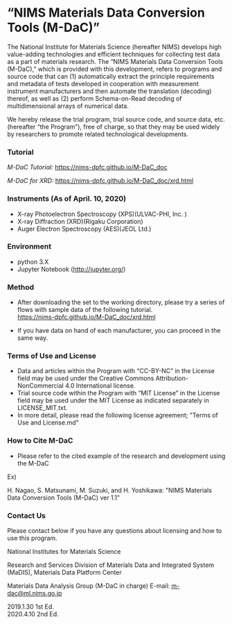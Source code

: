 # “NIMS Materials Data Conversion Tools (M-DaC)”

The National Institute for Materials Science (hereafter NIMS) develops high value-adding technologies and efficient techniques for collecting test data as a part of materials research. The “NIMS Materials Data Conversion Tools (M-DaC),” which is provided with this development, refers to programs and source code that can (1) automatically extract the principle requirements and metadata of tests developed in cooperation with measurement instrument manufacturers and then automate the translation (decoding) thereof, as well as (2) perform Schema-on-Read decoding of multidimensional arrays of numerical data. 

We hereby release the trial program, trial source code, and source data, etc. (hereafter “the Program”), free of charge, so that they may be used widely by researchers to promote related technological developments.

### Tutorial

 *M-DaC Tutorial:* https://nims-dpfc.github.io/M-DaC_doc
 
 *M-DaC for XRD:*  https://nims-dpfc.github.io/M-DaC_doc/xrd.html

### Instruments (As of April. 10, 2020) 

* X-ray Photoelectron Spectroscopy (XPS)(ULVAC-PHI, Inc. )
* X-ray Diffraction (XRD)(Rigaku Corporation)
* Auger Electron Spectroscopy (AES)(JEOL Ltd.)


### Environment

* python 3.X
* Jupyter Notebook (http://jupyter.org/)


### Method

* After downloading the set to the working directory, please try a series of flows with sample data of the following tutorial.<br />
 https://nims-dpfc.github.io/M-DaC_doc/xrd.html   

* If you have data on hand of each manufacturer, you can proceed in the same way.



### Terms of Use and License

* Data and articles within the Program with “CC-BY-NC” in the License field may be used under the Creative Commons Attribution-NonCommercial 4.0 International license.
* Trial source code within the Program with “MIT License” in the License field may be used under the MIT License as indicated separately in LICENSE_MIT.txt. 
* In more detail, please read the following license agreement; "Terms of Use and License.md"




### How to Cite M-DaC

* Please refer to the cited example of the research and development using the M-DaC

Ex)

H. Nagao, S. Matsunami, M. Suzuki, and H. Yoshikawa: "NIMS Materials Data Conversion Tools (M-DaC) ver 1.1"



### Contact Us

Please contact below if you have any questions about licensing and how to use this program.

National Institutes for Materials Science 

  Research and Services Division of Materials Data and Integrated System (MaDIS), Materials Data Platform Center

  Materials Data Analysis Group (M-DaC in charge) E-mail: m-dac@ml.nims.go.jp


2019.1.30 1st Ed.  
2020.4.10  2nd Ed.
